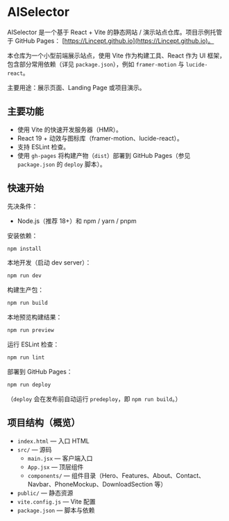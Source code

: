 # AISelector

AISelector 是一个基于 React + Vite 的静态网站 / 演示站点仓库。项目示例托管于 GitHub Pages： [https://Lincept.github.io](https://Lincept.github.io)。

本仓库为一个小型前端展示站点，使用 Vite 作为构建工具、React 作为 UI 框架，包含部分常用依赖（详见 `package.json`），例如 `framer-motion` 与 `lucide-react`。

主要用途：展示页面、Landing Page 或项目演示。

## 主要功能

- 使用 Vite 的快速开发服务器（HMR）。
- React 19 + 动效与图标库（framer-motion、lucide-react）。
- 支持 ESLint 检查。
- 使用 `gh-pages` 将构建产物（`dist`）部署到 GitHub Pages（参见 `package.json` 的 `deploy` 脚本）。

## 快速开始

先决条件：

- Node.js（推荐 18+）和 npm / yarn / pnpm

安装依赖：

```bash
npm install
```

本地开发（启动 dev server）：

```bash
npm run dev
```

构建生产包：

```bash
npm run build
```

本地预览构建结果：

```bash
npm run preview
```

运行 ESLint 检查：

```bash
npm run lint
```

部署到 GitHub Pages：

```bash
npm run deploy
```

（`deploy` 会在发布前自动运行 `predeploy`，即 `npm run build`。）

## 项目结构（概览）

- `index.html` — 入口 HTML
- `src/` — 源码
  - `main.jsx` — 客户端入口
  - `App.jsx` — 顶层组件
  - `components/` — 组件目录（Hero、Features、About、Contact、Navbar、PhoneMockup、DownloadSection 等）
- `public/` — 静态资源
- `vite.config.js` — Vite 配置
- `package.json` — 脚本与依赖
